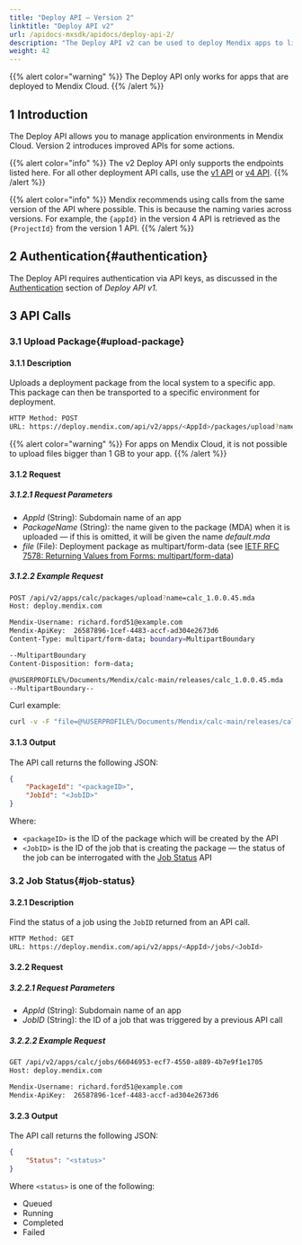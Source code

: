 ```yaml
---
title: "Deploy API – Version 2"
linktitle: "Deploy API v2"
url: /apidocs-mxsdk/apidocs/deploy-api-2/
description: "The Deploy API v2 can be used to deploy Mendix apps to licensed nodes, manage application environments in Mendix Cloud, retrieve statuses, start and stop applications, and deploy or transport new model versions to application environments."
weight: 42
---
```


{{% alert color="warning" %}}
The Deploy API only works for apps that are deployed to Mendix Cloud.
{{% /alert %}}

## 1 Introduction

The Deploy API allows you to manage application environments in Mendix Cloud. Version 2 introduces improved APIs for some actions.

{{% alert color="info" %}}
The v2 Deploy API only supports the endpoints listed here. For all other deployment API calls, use the [v1 API](/apidocs-mxsdk/apidocs/deploy-api/) or [v4 API](/apidocs-mxsdk/apidocs/deploy-api-4/).
{{% /alert %}}

{{% alert color="info" %}}
Mendix recommends using calls from the same version of the API where possible. This is because the naming varies across versions. For example, the `{appId}` in the version 4 API is retrieved as the `{ProjectId}` from the version 1 API.
{{% /alert %}}

## 2 Authentication{#authentication}

The Deploy API requires authentication via API keys, as discussed in the [Authentication](/apidocs-mxsdk/apidocs/deploy-api/#authentication) section of *Deploy API v1*.

## 3 API Calls

### 3.1 Upload Package{#upload-package}

#### 3.1.1 Description

Uploads a deployment package from the local system to a specific app. This package can then be transported to a specific environment for deployment.

```bash
HTTP Method: POST
URL: https://deploy.mendix.com/api/v2/apps/<AppId>/packages/upload?name=<PackageName>
```

{{% alert color="warning" %}}
For apps on Mendix Cloud, it is not possible to upload files bigger than 1 GB to your app. 
{{% /alert %}}

#### 3.1.2 Request

##### 3.1.2.1 Request Parameters

* *AppId* (String): Subdomain name of an app
* *PackageName* (String): the name given to the package (MDA) when it is uploaded — if this is omitted, it will be given the name *default.mda*
* *file* (File): Deployment package as multipart/form-data (see [IETF RFC 7578: Returning Values from Forms: multipart/form-data](https://tools.ietf.org/html/rfc7578))

##### 3.1.2.2 Example Request

<!--Check this is correct -->

```bash
POST /api/v2/apps/calc/packages/upload?name=calc_1.0.0.45.mda
Host: deploy.mendix.com

Mendix-Username: richard.ford51@example.com
Mendix-ApiKey:  26587896-1cef-4483-accf-ad304e2673d6
Content-Type: multipart/form-data; boundary=MultipartBoundary

--MultipartBoundary
Content-Disposition: form-data;

@%USERPROFILE%/Documents/Mendix/calc-main/releases/calc_1.0.0.45.mda
--MultipartBoundary--
```

Curl example:

```bash
curl -v -F "file=@%USERPROFILE%/Documents/Mendix/calc-main/releases/calc_1.0.0.45.mda"  -X POST -H "Mendix-Username: richard.ford51@example.com" -H "Mendix-ApiKey: 26587896-1cef-4483-accf-ad304e2673d6" "https://deploy.mendix.com/api/v2/apps/calc/packages/upload?name=calc_1.0.0.45.mda"
```

#### 3.1.3 Output

The API call returns the following JSON:

```json
{
    "PackageId": "<packageID>",
    "JobId": "<JobID>"
}
```

Where:

* `<packageID>` is the ID of the package which will be created by the API
* `<JobID>` is the ID of the job that is creating the package — the status of the job can be interrogated with the [Job Status](#job-status) API

### 3.2 Job Status{#job-status}

#### 3.2.1 Description

Find the status of a job using the `JobID` returned from an API call.

```bash
HTTP Method: GET
URL: https://deploy.mendix.com/api/v2/apps/<AppId>/jobs/<JobId>
```

#### 3.2.2 Request

##### 3.2.2.1 Request Parameters

* *AppId* (String): Subdomain name of an app
* *JobID* (String): the ID of a job that was triggered by a previous API call

##### 3.2.2.2 Example Request

```bash
GET /api/v2/apps/calc/jobs/66046953-ecf7-4550-a889-4b7e9f1e1705
Host: deploy.mendix.com

Mendix-Username: richard.ford51@example.com
Mendix-ApiKey:  26587896-1cef-4483-accf-ad304e2673d6
```

#### 3.2.3 Output

The API call returns the following JSON:

```json
{
    "Status": "<status>"
}
```

Where `<status>` is one of the following:

* Queued
* Running
* Completed
* Failed

